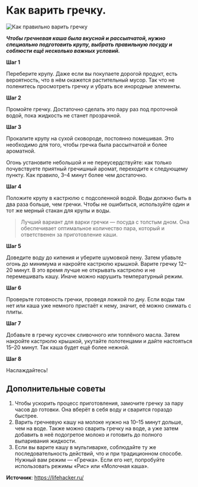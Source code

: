 # Как варить гречку.

![Как правильно варить гречку](/images/Kulinar/Sovet/grecha.jpg 'Как правильно варить гречку')

_**Чтобы гречневая каша была вкусной и рассыпчатой, нужно специально подготовить крупу, выбрать правильную посуду и соблюсти ещё несколько важных условий.**_

**Шаг 1**

Переберите крупу. Даже если вы покупаете дорогой продукт, есть вероятность, что в нём окажется растительный мусор. Так что не поленитесь просмотреть гречку и убрать все инородные элементы.

**Шаг 2**

Промойте гречку. Достаточно сделать это пару раз под проточной водой, пока жидкость не станет прозрачной.

**Шаг 3**

Прокалите крупу на сухой сковороде, постоянно помешивая. Это необходимо для того, чтобы гречка была рассыпчатой и более ароматной.

Огонь установите небольшой и не переусердствуйте: как только почувствуете приятный гречишный аромат, переходите к следующему пункту. Как правило, 3–4 минут более чем достаточно.

**Шаг 4**

Положите крупу в кастрюлю с подсоленной водой. Воды должно быть в два раза больше, чем гречки. Чтобы не ошибиться, используйте один и тот же мерный стакан для крупы и воды.

> Лучший вариант для варки гречки — посуда с толстым дном. Она обеспечивает оптимальное количество пара, который и ответственен за приготовление каши.

**Шаг 5**

Доведите воду до кипения и уберите шумовкой пену. Затем убавьте огонь до минимума и накройте кастрюлю крышкой. Варите гречку 12–20 минут. В это время лучше не открывать кастрюлю и не перемешивать кашу. Иначе можно нарушить температурный режим.

**Шаг 6**

Проверьте готовность гречки, проведя ложкой по дну. Если воды там нет или каша уже немного пристаёт к нему, значит, её можно снимать с плиты.

**Шаг 7**

Добавьте в гречку кусочек сливочного или топлёного масла. Затем накройте кастрюлю крышкой, укутайте полотенцами и дайте настояться 15–20 минут. Так каша будет ещё более нежной.

**Шаг 8**

Наслаждайтесь!

## Дополнительные советы

1. Чтобы ускорить процесс приготовления, замочите гречку за пару часов до готовки. Она вберёт в себя воду и сварится гораздо быстрее.
2. Варить гречневую кашу на молоке нужно на 10–15 минут дольше, чем на воде. Также можно сварить гречку на воде, а уже затем добавить в неё подогретое молоко и готовить до полного выпаривания жидкости.
3. Если вы варите кашу в мультиварке, соблюдайте ту же последовательность действий, что и при традиционном способе. Нужный вам режим — «Гречка». Если его нет, попробуйте использовать режимы «Рис» или «Молочная каша».

**Источник**: https://lifehacker.ru/
